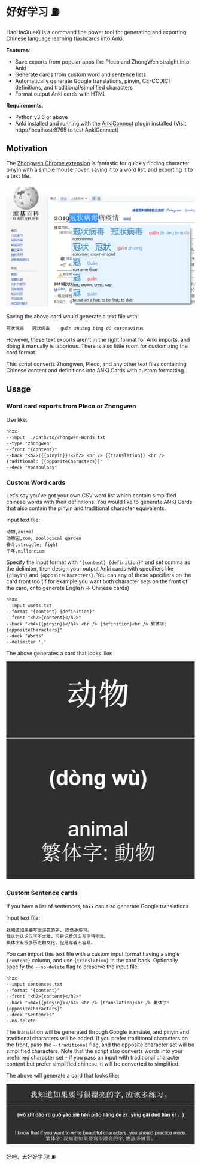 # 好好学习 ⛽ 

HaoHaoXueXi is a command line power tool for generating and exporting Chinese language learning flashcards into Anki.

**Features**:
- Save exports from popular apps like Pleco and ZhongWen straight into Anki
- Generate cards from custom word and sentence lists
- Automatically generate Google translations, pinyin, CE-CCDICT definitions, and traditional/simplified characters
- Format output Anki cards with HTML

**Requirements**:
- Python v3.6 or above
- Anki installed and running with the [AnkiConnect](https://ankiweb.net/shared/info/2055492159) plugin installed (Visit http://localhost:8765 to test AnkiConnect)

## Motivation

The [Zhongwen Chrome extension](https://chrome.google.com/webstore/detail/zhongwen-chinese-english/kkmlkkjojmombglmlpbpapmhcaljjkde?hl=en) is fantastic for quickly finding character pinyin with a simple mouse hover, saving it to a word list, and exporting it to a text file.

![Zhongwen Plugin](images/zhongwenScrot.png)

Saving the above card would generate a text file with:

`冠状病毒	冠狀病毒	guān zhuàng bìng dú	coronavirus`

However, these text exports aren't in the right format for Anki imports, and doing it manually is laborious. There is also little room for customizing the card format.

This script converts Zhongwen, Pleco, and any other text files containing Chinese content and definitions into ANKI Cards with custom formatting.

## Usage

### Word card exports from Pleco or Zhongwen

Use like:

```
hhxx 
--input ../path/to/Zhongwen-Words.txt
--type "zhongwen"
--front "{content}"
--back "<h2>({{pinyin}})</h2> <br /> {{translation}} <br /> Traditional: {{oppositeCharacters}}"
--deck "Vocabulary"
```

### Custom Word cards

Let's say you've got your own CSV word list which contain simplified chinese words with their definitions. You would like to generate ANKI Cards that also contain the pinyin and traditional character equivalents.

Input text file:
```
动物,animal
动物园,zoo; zoological garden
奋斗,struggle; fight
千年,millennium
```

Specify the input format with `"{content} {definition}"` and set comma as the delimiter, then design your output Anki cards with specifiers like `{pinyin}` and `{oppositeCharacters}`. You can any of these specifiers on the card front too (if for example you want both character sets on the front of the card, or to generate English -> Chinese cards)
```
hhxx
--input words.txt
--format "{content} {definition}"
--front "<h2>{content}</h2>"
--back "<h4>({pinyin})</h4> <br /> {definition}<br /> 繁体字: {oppositeCharacters}"
--deck "Words"
--delimiter ','
```

The above generates a card that looks like:

![ANKI Word Card](images/wordExample.png)

### Custom Sentence cards

If you have a list of sentences, `hhxx` can also generate Google translations.

Input text file:
```
我知道如果要写很漂亮的字, 应该多练习。
我认为认识汉字不太难，可是记着怎么写字特别难。
繁体字有很多历史和文化，但是写着不容易。
```

You can import this text file with a custom input format having a single `{content}` column, and use `{translation}` in the card back. Optionally specify the `--no-delete` flag to preserve the input file.
```
hhxx
--input sentences.txt
--format "{content}"
--front "<h2>{content}</h2>"
--back "<h4>({pinyin})</h4> <br /> {translation}<br /> 繁体字: {oppositeCharacters}"
--deck "Sentences"
--no-delete
```

The translation will be generated through Google translate, and pinyin and traditional characters will be added. If you prefer traditional characters on the front, pass the `--traditional` flag, and the opposite character set will be simplified characters. Note that the script also converts words into your preferred character set - if you pass an input with traditional character content but prefer simplified chinese, it will be converted to simplified.

The above will generate a card that looks like:

![ANKI Sentence Card](images/sentenceExample.png)

好吧，去好好学习! ⛽